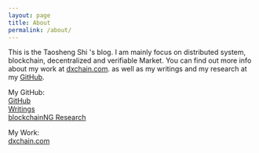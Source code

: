 ```yaml
---
layout: page
title: About
permalink: /about/
---
```


This is the Taosheng Shi 's blog. I am mainly focus on distributed system, blockchain, decentralized and verifiable Market. You can find out more info about my work at [dxchain.com](https://dxchain.com/). as well as my writings and my research at my [GitHub](https://github.com/stone-note/).

My GitHub:   
[GitHub](https://github.com/stone-note/)   
[Writings](https://github.com/stone-note/articles)   
[blockchainNG Research](https://github.com/stone-note/blockchainNG)   

My Work:   
[dxchain.com](https://dxchain.com/)
